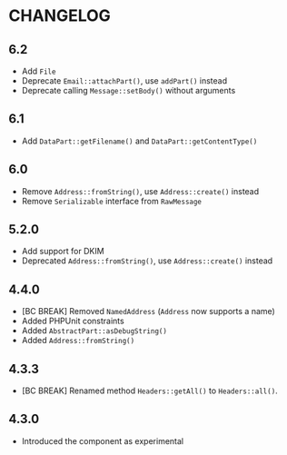 # CHANGELOG

## 6.2

-   Add `File`
-   Deprecate `Email::attachPart()`, use `addPart()` instead
-   Deprecate calling `Message::setBody()` without arguments

## 6.1

-   Add `DataPart::getFilename()` and `DataPart::getContentType()`

## 6.0

-   Remove `Address::fromString()`, use `Address::create()` instead
-   Remove `Serializable` interface from `RawMessage`

## 5.2.0

-   Add support for DKIM
-   Deprecated `Address::fromString()`, use `Address::create()` instead

## 4.4.0

-   [BC BREAK] Removed `NamedAddress` (`Address` now supports a name)
-   Added PHPUnit constraints
-   Added `AbstractPart::asDebugString()`
-   Added `Address::fromString()`

## 4.3.3

-   [BC BREAK] Renamed method `Headers::getAll()` to `Headers::all()`.

## 4.3.0

-   Introduced the component as experimental

